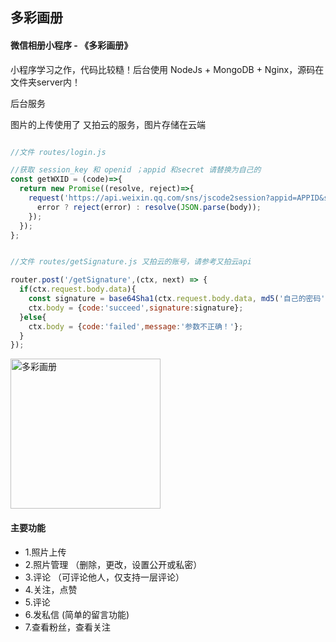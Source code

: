 ## 多彩画册

#### 微信相册小程序 - 《多彩画册》

小程序学习之作，代码比较糙！后台使用 NodeJs + MongoDB + Nginx，源码在文件夹server内！


后台服务

图片的上传使用了 又拍云的服务，图片存储在云端

```js

//文件 routes/login.js 

//获取 session_key 和 openid ；appid 和secret 请替换为自己的
const getWXID = (code)=>{
  return new Promise((resolve, reject)=>{
    request('https://api.weixin.qq.com/sns/jscode2session?appid=APPID&secret=SECRET&js_code='+code+'&grant_type=authorization_code',(error, response, body)=>{
      error ? reject(error) : resolve(JSON.parse(body));
    });
  });
};


//文件 routes/getSignature.js 又拍云的账号，请参考又拍云api

router.post('/getSignature',(ctx, next) => {
  if(ctx.request.body.data){
    const signature = base64Sha1(ctx.request.body.data, md5('自己的密码'));
    ctx.body = {code:'succeed',signature:signature};
  }else{
    ctx.body = {code:'failed',message:'参数不正确！'};
  }
});
```

<img style="width:240px;" src="http://img.fairy-domain.com/2017/wxPhotos.jpg" alt="多彩画册">

#### 主要功能

- 1.照片上传
- 2.照片管理 （删除，更改，设置公开或私密）
- 3.评论 （可评论他人，仅支持一层评论）
- 4.关注，点赞
- 5.评论
- 6.发私信 (简单的留言功能)
- 7.查看粉丝，查看关注



